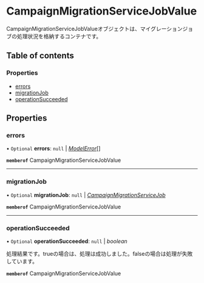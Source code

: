 # CampaignMigrationServiceJobValue


<div lang=\"ja\">CampaignMigrationServiceJobValueオブジェクトは、マイグレーションジョブの処理状況を格納するコンテナです。</div> 

## Table of contents

### Properties

- [errors](campaignmigrationservicejobvalue.md#errors)
- [migrationJob](campaignmigrationservicejobvalue.md#migrationjob)
- [operationSucceeded](campaignmigrationservicejobvalue.md#operationsucceeded)

## Properties

### errors

• `Optional` **errors**: ``null`` \| [*ModelError*](modelerror.md)[]

**`memberof`** CampaignMigrationServiceJobValue

___

### migrationJob

• `Optional` **migrationJob**: ``null`` \| [*CampaignMigrationServiceJob*](campaignmigrationservicejob.md)

**`memberof`** CampaignMigrationServiceJobValue

___

### operationSucceeded

• `Optional` **operationSucceeded**: ``null`` \| *boolean*

<div lang=\"ja\">処理結果です。trueの場合は、処理は成功しました。falseの場合は処理が失敗しています。</div> 

**`memberof`** CampaignMigrationServiceJobValue
